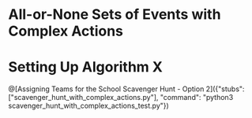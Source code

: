# All-or-None Sets of Events with Complex Actions

# Setting Up Algorithm X



@[Assigning Teams for the School Scavenger Hunt - Option 2]({"stubs": ["scavenger_hunt_with_complex_actions.py"], "command": "python3 scavenger_hunt_with_complex_actions_test.py"})
